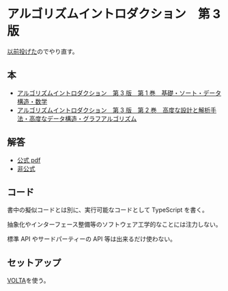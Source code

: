 # アルゴリズムイントロダクション　第 3 版

[以前投げた](https://github.com/rusconn/CLRS)のでやり直す。

## 本

- [アルゴリズムイントロダクション　第 3 版　第 1 巻　基礎・ソート・データ構造・数学](https://www.kindaikagaku.co.jp/book_list/detail/9784764904064/)
- [アルゴリズムイントロダクション　第 3 版　第 2 巻　高度な設計と解析手法・高度なデータ構造・グラフアルゴリズム](https://www.kindaikagaku.co.jp/book_list/detail/9784764904071/)

## 解答

- [公式 pdf](http://mitp-content-server.mit.edu:18180/books/content/sectbyfn?collid=books_pres_0&id=8030&fn=Intro_to_Algo_Selected_Solutions.pdf)
- [非公式](https://walkccc.me/CLRS/)

## コード

書中の擬似コードとは別に、実行可能なコードとして TypeScript を書く。

抽象化やインターフェース整備等のソフトウェア工学的なことには注力しない。

標準 API やサードパーティーの API 等は出来るだけ使わない。

## セットアップ

[VOLTA](https://volta.sh/)を使う。

